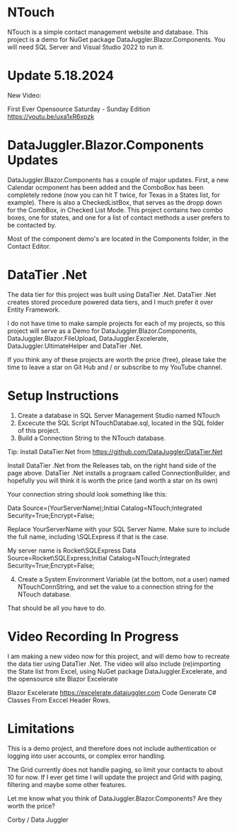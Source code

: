# NTouch

NTouch is a simple contact management website and database. This project is a demo for NuGet package 
DataJuggler.Blazor.Components. You will need SQL Server and Visual Studio 2022 to run it.

# Update 5.18.2024

New Video:

First Ever Opensource Saturday - Sunday Edition
https://youtu.be/uxa1xR6xpzk

# DataJuggler.Blazor.Components Updates

DataJuggler.Blazor.Components has a couple of major updates. First, a new Calendar ocmponent has been added 
and the ComboBox has been completely redone (now you can hit T twice, for Texas in a States list, for example).
There is also a CheckedListBox, that serves as the dropp down for the CombBox, in Checked List Mode. This project
contains two combo boxes, one for states, and one for a list of contact methods a user prefers to be contacted by.

Most of the component demo's are located in the Components folder, in the Contact Editor.

# DataTier .Net
The data tier for this project was built using DataTier .Net. DataTier .Net creates stored procedure powered data tiers,
and I much prefer it over Entity Framework. 

I do not have time to make sample projects for each of my projects, so this project will serve as a Demo for 
DataJuggler.Blazor.Components, DataJuggler.Blazor.FileUpload, DataJuggler.Excelerate, DataJuggler.UltimateHelper
and DataTier .Net.

If you think any of these projects are worth the price (free), please take the time to leave a star on Git Hub and / or
subscribe to my YouTube channel.

# Setup Instructions

1. Create a database in SQL Server Management Studio named NTouch
2. Excecute the SQL Script NTouchDatabae.sql, located in the SQL folder of this project.
3. Build a Connection String to the NTouch database. 

Tip: Install DataTier.Net from
https://github.com/DataJuggler/DataTier.Net

Install DataTier .Net from the Releases tab, on the right hand side of the page above.
DataTier .Net installs a prograam called ConnectionBuilder, and hopefully you will think it is worth the price (and worth a star on its own)

Your connection string should look something like this:

Data Source=(YourServerName);Initial Catalog=NTouch;Integrated Security=True;Encrypt=False;

Replace YourServerName with your SQL Server Name. Make sure to include the full name, including \SQLExpress if that is the case.

My server name is Rocket\SQLExpress
Data Source=Rocket\SQLExpress;Initial Catalog=NTouch;Integrated Security=True;Encrypt=False;

4. Create a System Environment Variable (at the bottom, not a user) named NTouchConnString, 
and set the value to a connection string for the NTouch database. 

That should be all you have to do.

# Video Recording In Progress

I am making a new video now for this project, and will demo how to recreate the data tier using DataTier .Net.
The video will also include (re)importing the State list from Excel, using NuGet package DataJuggler.Excelerate, and 
the opensource site Blazor Excelerate

Blazor Excelerate
https://excelerate.datajuggler.com 
Code Generate C# Classes From Exccel Header Rows.

# Limitations

This is a demo project, and therefore does not include authentication or logging into user accounts, or complex error handling.

The Grid currently does not handle paging, so limit your contacts to about 10 for now. If I ever get time I will update the project
and Grid with paging, filtering and maybe some other features.

Let me know what you think of DataJuggler.Blazor.Components? Are they worth the price?

Corby / Data Juggler